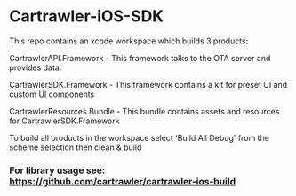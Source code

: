 # Cartrawler-iOS-SDK

This repo contains an xcode workspace which builds 3 products:

CartrawlerAPI.Framework - This framework talks to the OTA server and provides data.

CartrawlerSDK.Framework - This framework contains a kit for preset UI and custom UI components

CartrawlerResources.Bundle - This bundle contains assets and resources for CartrawlerSDK.Framework


To build all products in the workspace select 'Build All Debug' from the scheme selection then clean & build


### For library usage see: https://github.com/cartrawler/cartrawler-ios-build
